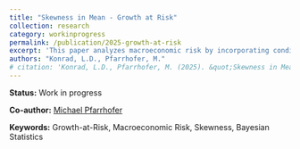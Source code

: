 ```yaml
---
title: "Skewness in Mean - Growth at Risk"
collection: research
category: workinprogress
permalink: /publication/2025-growth-at-risk
excerpt: 'This paper analyzes macroeconomic risk by incorporating conditional skewness into growth forecasting models.'
authors: "Konrad, L.D., Pfarrhofer, M."
# citation: 'Konrad, L.D., Pfarrhofer, M. (2025). &quot;Skewness in Mean - Growth at Risk.&quot; <i>Unpublished Document</i>.'
---
```


**Status:** Work in progress

**Co-author:** [Michael Pfarrhofer](https://mpfarrho.github.io/)

**Keywords:** Growth-at-Risk, Macroeconomic Risk, Skewness, Bayesian Statistics

